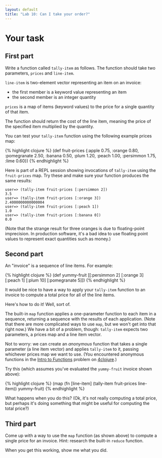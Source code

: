```yaml
---
layout: default
title: "Lab 10: Can I take your order?"
---
```


# Your task

## First part

Write a function called `tally-item` as follows.  The function should take two parameters, `prices` and `line-item`.

`line-item` is two-element vector representing an item on an invoice:

* the first member is a keyword value representing an item
* the second member is an integer quantity

 `prices` is a map of items (keyword values) to the price for a single quantity of that item.

The function should return the cost of the line item, meaning the price of the specified item multiplied by the quantity.

You can test your `tally-item` function using the following example prices map:

{% highlight clojure %}
(def fruit-prices
  {:apple 0.75,
   :orange 0.80,
   :pomegranate 2.50,
   :banana 0.50,
   :plum 1.20,
   :peach 1.00,
   :persimmon 1.75,
   :lime 0.60})
{% endhighlight %}

Here is part of a REPL session showing invocations of `tally-item` using the `fruit-prices` map.  Try these and make sure your function produces the same results:

    user=> (tally-item fruit-prices [:persimmon 2])
    3.5
    user=> (tally-item fruit-prices [:orange 3])
    2.4000000000000004
    user=> (tally-item fruit-prices [:peach 1])
    1.0
    user=> (tally-item fruit-prices [:banana 0])
    0.0

(Note that the strange result for three oranges is due to floating-point imprecision.  In production software, it's a bad idea to use floating point values to represent exact quantities such as money.)

## Second part

An "invoice" is a sequence of line items.  For example:

{% highlight clojure %}
(def yummy-fruit
  [[:persimmon 2]
   [:orange 3]
   [:peach 1]
   [:plum 10]
   [:pomegranate 5]])
{% endhighlight %}

It would be nice to have a way to apply your `tally-item` function to an invoice to compute a total price for all of the line items.

Here's how to do it!  Well, sort of.

The built-in `map` function applies a one-parameter function to each item in a sequence, returning a sequence with the results of each application.  (Note that there are more complicated ways to use `map`, but we won't get into that right now.)  We have a bit of a problem, though: `tally-item` expects two parameters, a prices map and a line item vector.

Not to worry: we can create an *anonymous* function that takes a single parameter (a line item vector) and applies `tally-item` to it, passing whichever prices map we want to use.  (You encountered anonymous functions in the [Intro to Functions](https://www.4clojure.com/problem/14) problem on [4clojure](https://www.4clojure.com/).)

Try this (which assumes you've evaluated the `yummy-fruit` invoice shown above):

{% highlight clojure %}
(map (fn [line-item] (tally-item fruit-prices line-item))
     yummy-fruit)
{% endhighlight %}

What happens when you do this?  (Ok, it's not really computing a total price, but perhaps it's doing something that might be useful for computing the total price?)

## Third part

Come up with a way to use the `map` function (as shown above) to compute a single price for an invoice.  Hint: research the built-in `reduce` function.

When you get this working, show me what you did.

<!-- vim:set wrap: ­-->
<!-- vim:set linebreak: -->
<!-- vim:set nolist: -->
